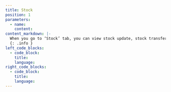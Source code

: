 ```yaml
---
title: Stock
position: 1
parameters:
  - name:
    content:
content_markdown: |-
  When you go to ‘Stock’ tab, you can view stock update, stock transfer, stock clear, stock accept, stock taking and stock invoice.  
  {: .info }
left_code_blocks:
  - code_block:
    title:
    language:
right_code_blocks:
  - code_block:
    title:
    language:
---
```

